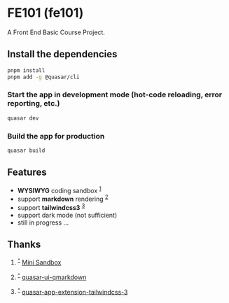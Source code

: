 # FE101 (fe101)

A Front End Basic Course Project.

## Install the dependencies

```bash
pnpm install
pnpm add -g @quasar/cli
```

### Start the app in development mode (hot-code reloading, error reporting, etc.)

```bash
quasar dev
```

### Build the app for production

```bash
quasar build
```

## Features

- **WYSIWYG** coding sandbox <sup id="a1">[ 1](#f1)</sup>
- support **markdown** rendering <sup id="a2">[ 2](#f2)</sup>
- support **tailwindcss3** <sup id="a3">[ 3](#f3)</sup>
- support dark mode (not sufficient)
- still in progress ...

## Thanks

1. <sup id="f1">[^](#a1)</sup> [Mini Sandbox](https://github.com/buuing/mini-sandbox "https://github.com/buuing/mini-sandbox")

2. <sup id="f2">[^](#a2)</sup> [quasar-ui-qmarkdown](https://github.com/quasarframework/quasar-ui-qmarkdown/tree/next "https://github.com/quasarframework/quasar-ui-qmarkdown/tree/next")

3. <sup id="f3">[^](#a3)</sup> [quasar-app-extension-tailwindcss-3](https://github.com/risha700/quasar-app-extension-tailwindcss-3 "https://github.com/risha700/quasar-app-extension-tailwindcss-3")
